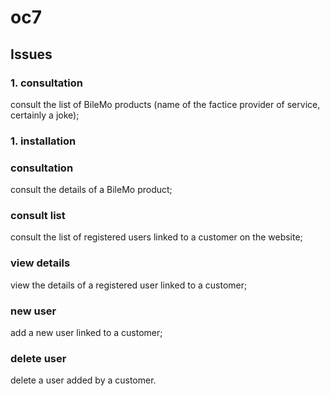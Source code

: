 # oc7

## Issues

### 1. consultation 

consult the list of BileMo products (name of the factice provider of service, certainly a joke);

### 1. installation



### consultation 

consult the details of a BileMo product;

### consult list

consult the list of registered users linked to a customer on the website;

### view details 

view the details of a registered user linked to a customer;

### new user 

add a new user linked to a customer;

### delete user 

delete a user added by a customer.
